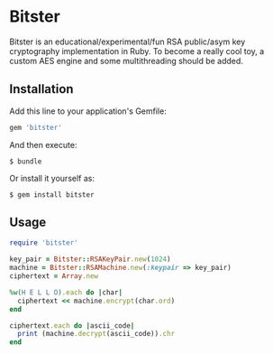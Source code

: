 # Bitster
Bitster is an educational/experimental/fun RSA public/asym key cryptography implementation in Ruby. To become a really cool toy, 
a custom AES engine and some multithreading should be added.


## Installation

Add this line to your application's Gemfile:

```ruby
gem 'bitster'
```

And then execute:

    $ bundle

Or install it yourself as:

    $ gem install bitster

## Usage
```ruby
require 'bitster'

key_pair = Bitster::RSAKeyPair.new(1024)
machine = Bitster::RSAMachine.new(:keypair => key_pair)
ciphertext = Array.new

%w(H E L L O).each do |char|
  ciphertext << machine.encrypt(char.ord)
end

ciphertext.each do |ascii_code|
  print (machine.decrypt(ascii_code)).chr
end
```
